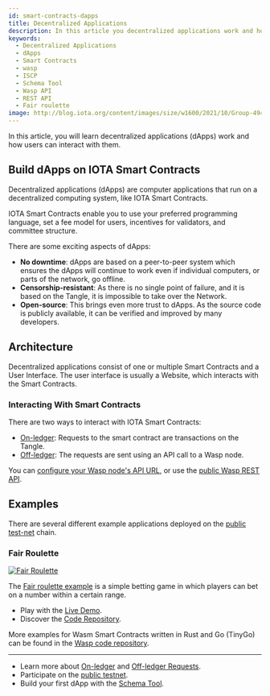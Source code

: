 ```yaml
---
id: smart-contracts-dapps
title: Decentralized Applications
description: In this article you decentralized applications work and how users can interact with it.
keywords:
  - Decentralized Applications
  - dApps
  - Smart Contracts
  - wasp
  - ISCP
  - Schema Tool
  - Wasp API
  - REST API
  - Fair roulette
image: http://blog.iota.org/content/images/size/w1600/2021/10/Group-4947.png
---
```


In this article, you will learn decentralized applications (dApps) work and how users can interact with them.

## Build dApps on IOTA Smart Contracts

Decentralized applications (dApps) are computer applications that run on a decentralized computing system, like IOTA Smart Contracts.

IOTA Smart Contracts enable you to use your preferred programming language, set a fee model for users, incentives for validators, and committee structure.

There are some exciting aspects of dApps:

- **No downtime**: dApps are based on a peer-to-peer system which ensures the dApps will continue to work even if individual computers, or parts of the network, go offline.
- **Censorship-resistant**: As there is no single point of failure, and it is based on the Tangle, it is impossible to take over the Network.
- **Open-source**: This brings even more trust to dApps. As the source code is publicly available, it can be verified and improved by many developers.

## Architecture

Decentralized applications consist of one or multiple Smart Contracts and a User Interface. The user interface is usually a Website, which interacts with the Smart Contracts.

### Interacting With Smart Contracts

There are two ways to interact with IOTA Smart Contracts:

- [On-ledger](/wasp/guide/core_concepts/smartcontract-interaction/on-ledger-requests): Requests to the smart contract are transactions on the Tangle.
- [Off-ledger](/wasp/guide/core_concepts/smartcontract-interaction/off-ledger-requests): The requests are sent using an API call to a Wasp node.

You can [configure your Wasp node's API URL](/wasp/guide/chains_and_nodes/running-a-node#web-api), or use the [public Wasp REST API](https://api.wasp.sc.iota.org/doc).

## Examples

There are several different example applications deployed on the [public test-net](/wasp/guide/chains_and_nodes/testnet) chain.

### Fair Roulette

[![Fair Roulette](http://blog.iota.org/content/images/size/w1600/2021/10/Group-4947.png)](http://blog.iota.org/content/images/size/w1600/2021/10/Group-4947.png)

The [Fair roulette example](/wasp/guide/example_projects/fair_roulette) is a simple betting game in which players can bet on a number within a certain range.

- Play with the [Live Demo](https://demo.sc.iota.org/).
- Discover the [Code Repository](https://github.com/iotaledger/wasp/tree/roulette_poc/contracts/rust/fairroulette).

More examples for Wasm Smart Contracts written in Rust and Go (TinyGo) can be found in the [Wasp code repository](https://github.com/iotaledger/wasp/tree/master/contracts/wasm).

---

- Learn more about [On-ledger](/wasp/guide/core_concepts/smartcontract-interaction/on-ledger-requests) and [Off-ledger Requests](/wasp/guide/core_concepts/smartcontract-interaction/off-ledger-requests).
- Participate on the [public testnet](https://wiki.iota.org/wasp/guide/chains_and_nodes/testnet).
- Build your first dApp with the [Schema Tool](https://wiki.iota.org/wasp/guide/schema/schema).
